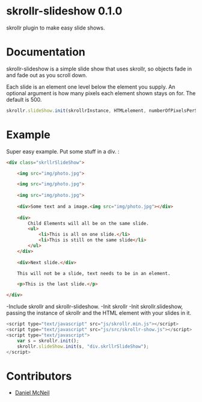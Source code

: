 
skrollr-slideshow 0.1.0
=====

skrollr plugin to make easy slide shows.

Documentation
=====

skrollr-slideshow is a simple slide show that uses skrollr, so objects fade in and fade out as you scroll down.

Each slide is an element one level below the element you supply.
An optional argument is how many pixels each element shown stays on for. The default is 500.

```js
skrollr.slideShow.init(skrollrInstance, HTMLelement, numberOfPixelsPerSlide);
```

Example
=====
Super easy example. Put some stuff in a div. :

```html
<div class="skrllrSlideShow">

	<img src="img/photo.jpg">

	<img src="img/photo.jpg">
	
	<img src="img/photo.jpg">
	
	<div>Some text and a image.<img src="img/photo.jpg"></div>
	
	<div>
		Child Elements will all be on the same slide.
		<ul>
			<li>This is all on one slide.</li>
			<li>This is still on the same slide</li>
		</ul>
	</div>
	
	<div>Next slide.</div>

	This will not be a slide, text needs to be in an element.

	<p>This is the last slide.</p>

</div>	
```
-Include skrollr and skrollr-slideshow.
-Init skrollr
-Init skrollr.slideshow, passing the instance of skrollr and the HTML element with your slides in it.

```js
<script type="text/javascript" src="js/skrollr.min.js"></script>
<script type="text/javascript" src="js/src/skrollr-show.js"></script>
<script type="text/javascript">
	var s = skrollr.init();
	skrollr.slideShow.init(s, "div.skrllrSlideShow");
</script>
```



Contributors
=====

* [Daniel McNeil](https://github.com/emotiongraphics)
